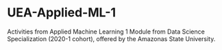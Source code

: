 # UEA-Applied-ML-1
Activities from Applied Machine Learning 1 Module from Data Science Specialization (2020-1 cohort), offered by the Amazonas State University.